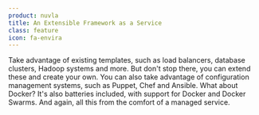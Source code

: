 ```yaml
---
product: nuvla
title: An Extensible Framework as a Service
class: feature
icon: fa-envira
---
```


Take advantage of existing templates, such as load balancers, database clusters, Hadoop systems and more. But don't stop there, you can extend these and create your own. You can also take advantage of configuration management systems, such as Puppet, Chef and Ansible. What about Docker? It's also batteries included, with support for Docker and Docker Swarms. And again, all this from the comfort of a managed service.
